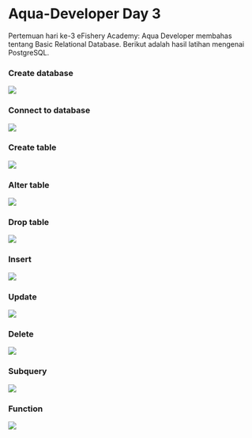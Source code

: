 # Aqua-Developer Day 3

Pertemuan hari ke-3 eFishery Academy: Aqua Developer membahas tentang Basic Relational Database. Berikut adalah hasil latihan mengenai PostgreSQL.

### Create database
![](https://github.com/febbryandika/aqua-developer/blob/master/Day_2/Version_Control/Image/psql-create_database.jpg)

### Connect to database
![](https://github.com/febbryandika/aqua-developer/blob/master/Day_2/Version_Control/Image/psql-database.jpg)

### Create table
![](https://github.com/febbryandika/aqua-developer/blob/master/Day_2/Version_Control/Image/psql-create_table.jpg)

### Alter table
![](https://github.com/febbryandika/aqua-developer/blob/master/Day_2/Version_Control/Image/psql-alter_table.jpg)

### Drop table
![](https://github.com/febbryandika/aqua-developer/blob/master/Day_2/Version_Control/Image/psql-drop_table.jpg)

### Insert
![](https://github.com/febbryandika/aqua-developer/blob/master/Day_2/Version_Control/Image/psql-insert.jpg)

### Update
![](https://github.com/febbryandika/aqua-developer/blob/master/Day_2/Version_Control/Image/psql-update.jpg)

### Delete
![](https://github.com/febbryandika/aqua-developer/blob/master/Day_2/Version_Control/Image/psql-delete.jpg)

### Subquery
![](https://github.com/febbryandika/aqua-developer/blob/master/Day_2/Version_Control/Image/psql-subquery.jpg)

### Function
![](https://github.com/febbryandika/aqua-developer/blob/master/Day_2/Version_Control/Image/psql-function.jpg)
